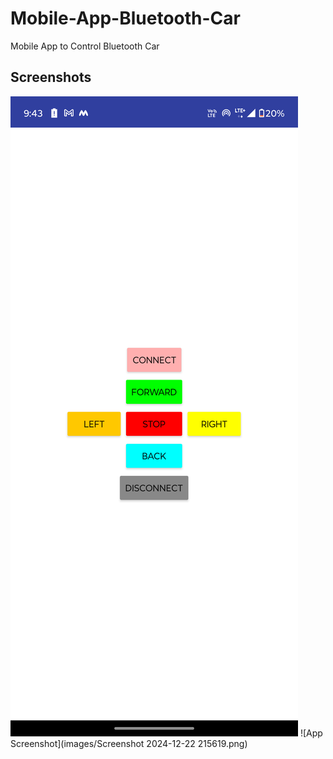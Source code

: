 # Mobile-App-Bluetooth-Car
Mobile App to Control Bluetooth Car

## Screenshots
![App Screenshot](images/Screenshot_20241222-214327.png)
![App Screenshot](images/Screenshot 2024-12-22 215619.png)


